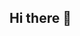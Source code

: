 ## Hi there 👋

<!--
**devops0465/devops0465** is a ✨ _special_ ✨ repository because its `README.md` (this file) appears on your GitHub profile.

Here are some ideas to get you started:
added line
- 🔭 I’m currently working on ...
- 🌱 I’m currently learning ...
- 👯 I’m looking to collaborate on ...
- 🤔 I’m looking for help with ...
- 💬 Ask me about ...
- 📫 How to reach me: ...
- 😄 Pronouns: ...
- ⚡ Fun fact: ...
-->
